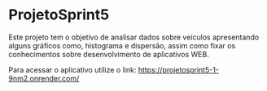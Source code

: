 # ProjetoSprint5

Este projeto tem o objetivo de analisar dados sobre veículos apresentando alguns gráficos como, histograma e dispersão, assim como fixar os conhecimentos sobre desenvolvimento de aplicativos WEB.

Para acessar o aplicativo utilize o link: https://projetosprint5-1-9nm2.onrender.com/